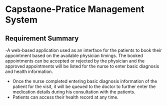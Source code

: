 # Capstaone-Pratice Management System
## Requirement Summary
-A web-based application used as an interface for the patients to book their appointment 
based on the available physician timings. The booked appointments can be accepted or 
rejected by the physician and the approved appointments will be listed for the nurse to 
enter basic diagnosis and health information.
- Once the nurse completed entering basic diagnosis information of the patient for the visit, 
it will be queued to the doctor to further enter the medication details during his 
consultation with the patients.
- Patients can access their health record at any time.


